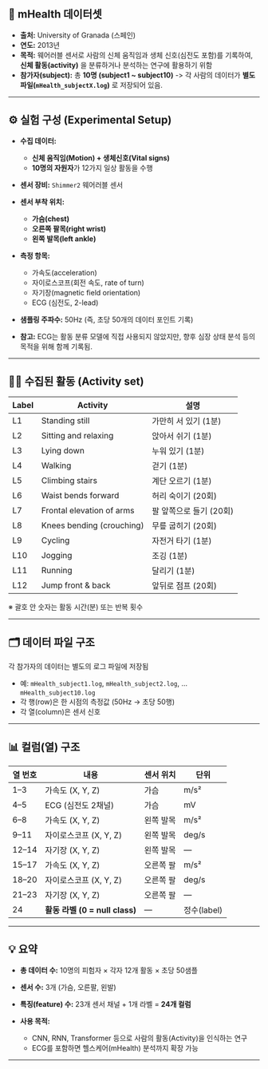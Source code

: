 ## 📘 mHealth 데이터셋

* **출처:** University of Granada (스페인)
* **연도:** 2013년
* **목적:** 웨어러블 센서로 사람의 신체 움직임과 생체 신호(심전도 포함)를 기록하여,
  **신체 활동(activity)** 을 분류하거나 분석하는 연구에 활용하기 위함
* **참가자(subject):** 총 **10명 (subject1 ~ subject10)**
  -> 각 사람의 데이터가 **별도 파일(`mHealth_subjectX.log`)** 로 저장되어 있음.

---

## ⚙️ 실험 구성 (Experimental Setup)

* **수집 데이터:**

  * **신체 움직임(Motion) + 생체신호(Vital signs)**
  * **10명의 자원자**가 12가지 일상 활동을 수행
* **센서 장비:** `Shimmer2` 웨어러블 센서
* **센서 부착 위치:**

  * **가슴(chest)**
  * **오른쪽 팔목(right wrist)**
  * **왼쪽 발목(left ankle)**
* **측정 항목:**

  * 가속도(acceleration)
  * 자이로스코프(회전 속도, rate of turn)
  * 자기장(magnetic field orientation)
  * ECG (심전도, 2-lead)
* **샘플링 주파수:** 50Hz (즉, 초당 50개의 데이터 포인트 기록)
* **참고:** ECG는 활동 분류 모델에 직접 사용되지 않았지만,
  향후 심장 상태 분석 등의 목적을 위해 함께 기록됨.

---

## 🏃‍♂️ 수집된 활동 (Activity set)

| Label | Activity                  | 설명              |
| ----- | ------------------------- | --------------- |
| L1    | Standing still            | 가만히 서 있기 (1분)   |
| L2    | Sitting and relaxing      | 앉아서 쉬기 (1분)     |
| L3    | Lying down                | 누워 있기 (1분)      |
| L4    | Walking                   | 걷기 (1분)         |
| L5    | Climbing stairs           | 계단 오르기 (1분)     |
| L6    | Waist bends forward       | 허리 숙이기 (20회)    |
| L7    | Frontal elevation of arms | 팔 앞쪽으로 들기 (20회) |
| L8    | Knees bending (crouching) | 무릎 굽히기 (20회)    |
| L9    | Cycling                   | 자전거 타기 (1분)     |
| L10   | Jogging                   | 조깅 (1분)         |
| L11   | Running                   | 달리기 (1분)        |
| L12   | Jump front & back         | 앞뒤로 점프 (20회)    |

※ 괄호 안 숫자는 활동 시간(분) 또는 반복 횟수

---

## 🗂️ 데이터 파일 구조

각 참가자의 데이터는 별도의 로그 파일에 저장됨

* 예: `mHealth_subject1.log`, `mHealth_subject2.log`, … `mHealth_subject10.log`
* 각 행(row)은 한 시점의 측정값 (50Hz → 초당 50행)
* 각 열(column)은 센서 신호

---

## 📊 컬럼(열) 구조

| 열 번호  | 내용                         | 센서 위치 | 단위        |
| ----- | -------------------------- | ----- | --------- |
| 1–3   | 가속도 (X, Y, Z)              | 가슴    | m/s²      |
| 4–5   | ECG (심전도 2채널)              | 가슴    | mV        |
| 6–8   | 가속도 (X, Y, Z)              | 왼쪽 발목 | m/s²      |
| 9–11  | 자이로스코프 (X, Y, Z)           | 왼쪽 발목 | deg/s     |
| 12–14 | 자기장 (X, Y, Z)              | 왼쪽 발목 | —         |
| 15–17 | 가속도 (X, Y, Z)              | 오른쪽 팔 | m/s²      |
| 18–20 | 자이로스코프 (X, Y, Z)           | 오른쪽 팔 | deg/s     |
| 21–23 | 자기장 (X, Y, Z)              | 오른쪽 팔 | —         |
| 24    | **활동 라벨 (0 = null class)** | —     | 정수(label) |

---

## 💡 요약

* **총 데이터 수:** 10명의 피험자 × 각자 12개 활동 × 초당 50샘플
* **센서 수:** 3개 (가슴, 오른팔, 왼발)
* **특징(feature) 수:** 23개 센서 채널 + 1개 라벨 = **24개 컬럼**
* **사용 목적:**

  * CNN, RNN, Transformer 등으로 사람의 활동(Activity)을 인식하는 연구
  * ECG를 포함하면 헬스케어(mHealth) 분석까지 확장 가능

---
